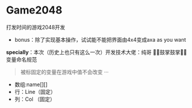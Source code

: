 # Game2048
打发时间的游戏2048开发

* bonus：除了实现基本操作，试试能不能把界面由4x4变成axa as you want

**specially**：本次（历史上也只有这么一次）开发技术大佬：纯哥
👋👋鼓掌鼓掌👋👋
变量命名规范
> 被标固定的变量在游戏中值不会改变
···
* 数组:name[][]
* 行：Line（固定）
* 列：Col （固定）
```

